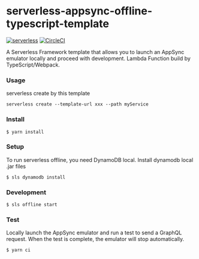 # serverless-appsync-offline-typescript-template

[![serverless](http://public.serverless.com/badges/v3.svg)](http://www.serverless.com) [![CircleCI](https://circleci.com/gh/daisuke-awaji/serverless-appsync-offline-typescript-template.svg?style=svg)](https://app.circleci.com/pipelines/github/daisuke-awaji/serverless-appsync-offline-typescript-template)

A Serverless Framework template that allows you to launch an AppSync emulator locally and proceed with development. Lambda Function build by TypeScript/Webpack.

### Usage

serverless create by this template

```
serverless create --template-url xxx --path myService
```

### Install

```
$ yarn install
```

### Setup

To run serverless offline, you need DynamoDB local.
Install dynamodb local .jar files

```
$ sls dynamodb install
```

### Development

```
$ sls offline start
```

### Test

Locally launch the AppSync emulator and run a test to send a GraphQL request. When the test is complete, the emulator will stop automatically.

```
$ yarn ci
```
